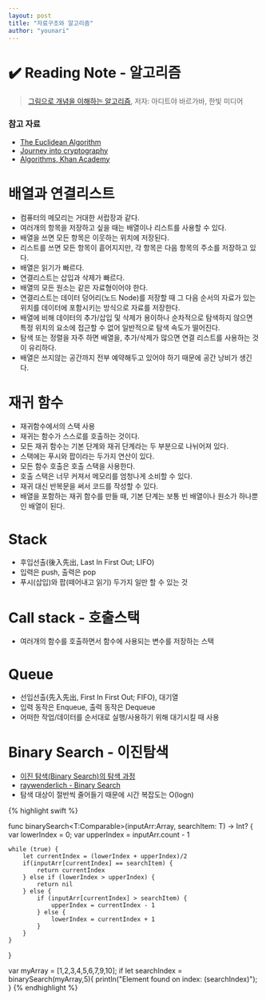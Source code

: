 ```yaml
---
layout: post
title: "자료구조와 알고리즘"
author: "younari"
---
```


# ✔️ Reading Note - 알고리즘
> [그림으로 개념을 이해하는 알고리즘](http://www.kyobobook.co.kr/product/detailViewKor.laf?mallGb=KOR&ejkGb=KOR&barcode=9788968483547&orderClick=JAj), 저자: 아디트야 바르가바, 한빛 미디어

### 참고 자료
- [The Euclidean Algorithm](https://www.khanacademy.org/computing/computer-science/cryptography/modarithmetic/a/the-euclidean-algorithm)
- [Journey into cryptography](https://www.khanacademy.org/computing/computer-science/cryptography)
- [Algorithms, Khan Academy](https://www.khanacademy.org/computing/computer-science/algorithms)

# 배열과 연결리스트
- 컴퓨터의 메모리는 거대한 서랍장과 같다.
- 여러개의 항목을 저장하고 싶을 때는 배열이나 리스트를 사용할 수 있다.
- 배열을 쓰면 모든 항목은 이웃하는 위치에 저장된다.
- 리스트를 쓰면 모든 항목이 흩어지지만, 각 항목은 다음 항목의 주소를 저장하고 있다.
- 배열은 읽기가 빠르다.
- 연결리스트는 삽입과 삭제가 빠르다.
- 배열의 모든 원소는 같은 자료형이어야 한다.
- 연결리스트는 데이터 덩어리(노드 Node)를 저장할 때 그 다음 순서의 자료가 있는 위치를 데이터에 포함시키는 방식으로 자료를 저장한다.
- 배열에 비해 데이터의 추가/삽입 및 삭제가 용이하나 순차적으로 탐색하지 않으면 특정 위치의 요소에 접근할 수 없어 일반적으로 탐색 속도가 떨어진다.
- 탐색 또는 정렬을 자주 하면 배열을, 추가/삭제가 많으면 연결 리스트를 사용하는 것이 유리하다. 
- 배열은 쓰지않는 공간까지 전부 예약해두고 있어야 하기 때문에 공간 낭비가 생긴다.

# 재귀 함수
- 재귀함수에서의 스택 사용 
- 재귀는 함수가 스스로를 호출하는 것이다.
- 모든 재귀 함수는 기본 단계와 재귀 단계라는 두 부분으로 나뉘어져 있다.
- 스택에는 푸시와 팝이라는 두가지 연산이 있다.
- 모든 함수 호출은 호출 스택을 사용한다.
- 호출 스택은 너무 커져서 메모리를 엄청나게 소비할 수 있다.
- 재귀 대신 반복문을 써서 코드를 작성할 수 있다.
- 배열을 포함하는 재귀 함수를 만들 때, 기본 단계는 보통 빈 배열이나 원소가 하나뿐인 배열이 된다.

# Stack
- 후입선출(後入先出, Last In First Out; LIFO)
- 입력은 push, 출력은 pop
- 푸시(삽입)와 팝(떼어내고 읽기) 두가지 일만 할 수 있는 것

# Call stack - 호출스택
- 여러개의 함수를 호출하면서 함수에 사용되는 변수를 저장하는 스택

# Queue
- 선입선출(先入先出, First In First Out; FIFO), 대기열
- 입력 동작은 Enqueue, 출력 동작은 Dequeue
- 어떠한 작업/데이터를 순서대로 실행/사용하기 위해 대기시킬 때 사용

# Binary Search - 이진탐색
- [이진 탐색(Binary Search)의 탐색 과정](http://blog.eairship.kr/246)
- [raywenderlich - Binary Search](https://github.com/raywenderlich/swift-algorithm-club/tree/master/Binary%20Search)
- 탐색 대상이 절반씩 줄어들기 때문에 시간 복잡도는 O(logn)

{% highlight swift %}

func binarySearch<T:Comparable>(inputArr:Array<T>, searchItem: T) -> Int? {
    var lowerIndex = 0;
    var upperIndex = inputArr.count - 1

    while (true) {
        let currentIndex = (lowerIndex + upperIndex)/2
        if(inputArr[currentIndex] == searchItem) {
            return currentIndex
        } else if (lowerIndex > upperIndex) {
            return nil
        } else {
            if (inputArr[currentIndex] > searchItem) {
                upperIndex = currentIndex - 1
            } else {
                lowerIndex = currentIndex + 1
            }
        }
    }
}

var myArray = [1,2,3,4,5,6,7,9,10];
if let searchIndex = binarySearch(myArray,5){
    println("Element found on index: \(searchIndex)");
}
{% endhighlight %}